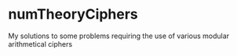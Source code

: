 # numTheoryCiphers
My solutions to some problems requiring the use of various modular arithmetical ciphers
